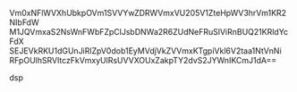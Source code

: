 Vm0xNFlWVXhUbkpOVm1SVVYwZDRWVmxVU205V1ZteHpWV3hrVm1KR2NIbFdW
M1JQVmxaS2NsWnFWbFZpClJsbDNWa2R6ZUdNeFRuSlViRnBUQ21KRldYcFdX
SEJEVkRKU1dGUnJiRlZpV0dob1EyMVdjVkZVVmxKTgpiVkl6V2taa1NtVnNi
RFpOUlhSRVltczFkVmxyUlRsUVVXOUxZakpTY2dvS2JYWnIKCmJ1dA==

dsp